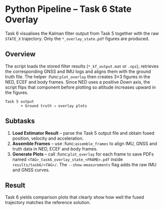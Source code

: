 # Python Pipeline – Task 6 State Overlay

Task 6 visualises the Kalman filter output from Task 5 together with the raw
`STATE_X` trajectory. Only the ``*_overlay_state.pdf`` figures are produced.

## Overview

The script loads the stored filter results (`*_kf_output.mat` or `.npz`),
retrieves the corresponding GNSS and IMU logs and aligns them with the ground
truth file. The helper :func:`plot_overlay` then creates 3×3 figures in the NED,
ECEF and body frames.  Since NED uses a positive *Down* axis, the script flips
that component before plotting so altitude increases upward in the figures.

```text
Task 5 output
       + Ground truth → overlay plots
```

## Subtasks

1. **Load Estimator Result** – parse the Task 5 output file and obtain fused
   position, velocity and acceleration.
2. **Assemble Frames** – use :func:`assemble_frames` to align IMU, GNSS and truth
   data in NED, ECEF and body frames.
3. **Generate Plots** – call :func:`plot_overlay` for each frame to save PDFs
   named `<TAG>_task6_overlay_state_<FRAME>.pdf` inside
   ``results/task6/<TAG>/``.  The ``--show-measurements`` flag adds the raw IMU
   and GNSS curves.

## Result

Task 6 yields comparison plots that clearly show how well the fused trajectory
matches the reference solution.
